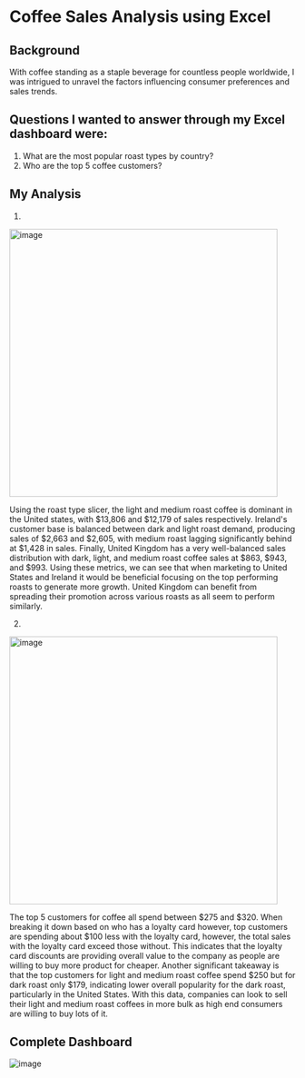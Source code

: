 
# **Coffee Sales Analysis using Excel**


## Background
With coffee standing as a staple beverage for countless people worldwide, I was intrigued to unravel the factors influencing consumer preferences and sales trends.  

## Questions I wanted to answer through my Excel dashboard were:

1. What are the most popular roast types by country?
2. Who are the top 5 coffee customers?

## My Analysis

1.
<img width="472" alt="image" src="https://github.com/luke4051/Excel-Coffee-Project/assets/168036749/03df1282-c613-45d4-8d52-f281af80efeb">

Using the roast type slicer, the light and medium roast coffee is dominant in the United states, with $13,806 and $12,179 of sales respectively. Ireland's customer base is balanced between dark and light roast demand, producing sales of $2,663 and $2,605, with medium roast lagging significantly behind at $1,428 in sales. Finally, United Kingdom has a very well-balanced sales distribution with dark, light, and medium roast coffee sales at $863, $943, and $993. Using these metrics, we can see that when marketing to United States and Ireland it would be beneficial focusing on the top performing roasts to generate more growth. United Kingdom can benefit from spreading their promotion across various roasts as all seem to perform similarly. 

2.
<img width="472" alt="image" src="https://github.com/luke4051/Excel-Coffee-Project/assets/168036749/77cba30a-d5e8-4250-8566-11e09c718716">

The top 5 customers for coffee all spend between $275 and $320. When breaking it down based on who has a loyalty card however, top customers are spending about $100 less with the loyalty card, however, the total sales with the loyalty card exceed those without. This indicates that the loyalty card discounts are providing overall value to the company as people are willing to buy more product for cheaper. Another significant takeaway is that the top customers for light and medium roast coffee spend $250 but for dark roast only $179, indicating lower overall popularity for the dark roast, particularly in the United States. With this data, companies can look to sell their light and medium roast coffees in more bulk as high end consumers are willing to buy lots of it. 

## Complete Dashboard
![image](https://github.com/luke4051/Excel-Coffee-Project/assets/168036749/2bb80e00-1515-4cee-9138-971b166ed18d)




